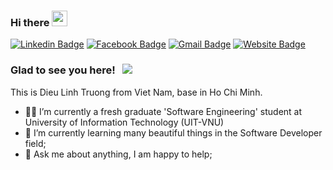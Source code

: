 ### Hi there <img src="https://media.giphy.com/media/hvRJCLFzcasrR4ia7z/giphy.gif" width="25px">


[![Linkedin Badge](https://img.shields.io/badge/-LinkedIn-0e76a8?style=flat-square&logo=Linkedin&logoColor=white)](https://www.linkedin.com/in/liinhleo/)
[![Facebook Badge](https://img.shields.io/badge/-Facebook-3b5998?style=flat-square&logo=Facebook&logoColor=white)](https://www.facebook.com/dieulinh.truong.54/)
[![Gmail Badge](https://img.shields.io/badge/Gmail-c92e3c?style=flat-square&logo=gmail&logoColor=white)](mailto:dieulinh.truong99@gmail.com)
[![Website Badge](https://img.shields.io/badge/Website-%2312100E.svg?style=flat-square&logo=google-chrome&logoColor=white)](https://liinhleo.github.io/)

### Glad to see you here! &nbsp; ![](https://visitor-badge.glitch.me/badge?page_id=Liinhleo.Liinhleo)

This is Dieu Linh Truong from Viet Nam, base in Ho Chi Minh.
- 👨‍🎓 I’m currently a fresh graduate 'Software Engineering' student at University of Information Technology (UIT-VNU)
- 🌱 I’m currently learning many beautiful things in the Software Developer field;
- 💬 Ask me about anything, I am happy to help;

<!--- 
## Github Stats
<p align="center">
  <img align="center" src="https://github-readme-stats.vercel.app/api/top-langs/?username=Liinhleo&show_icons=true&theme=slateorange" />
</p> 
--->
